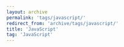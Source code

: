 ```yaml
---
layout: archive
permalink: 'tags/javascript/'
redirect_from: 'archive/tags/javascript/'
title: 'JavaScript'
tag: 'JavaScript'
---
```

